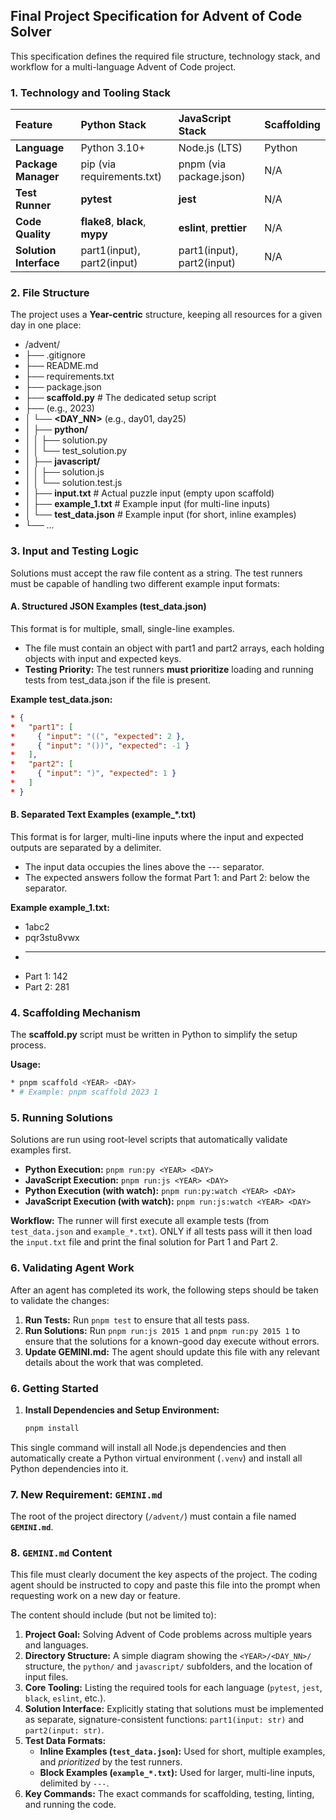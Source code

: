 ## Final Project Specification for Advent of Code Solver

This specification defines the required file structure, technology stack, and workflow for a multi-language Advent of Code project.

### 1. Technology and Tooling Stack

| Feature                | Python Stack                    | JavaScript Stack           | Scaffolding |
| :--------------------- | :------------------------------ | :------------------------- | :---------- |
| **Language**           | Python 3.10+                    | Node.js (LTS)              | Python      |
| **Package Manager**    | pip (via requirements.txt)      | pnpm (via package.json)    | N/A         |
| **Test Runner**        | **pytest**                      | **jest**                   | N/A         |
| **Code Quality**       | **flake8**, **black**, **mypy** | **eslint**, **prettier**   | N/A         |
| **Solution Interface** | part1(input), part2(input)      | part1(input), part2(input) | N/A         |

### 2. File Structure

The project uses a **Year-centric** structure, keeping all resources for a given day in one place:

- /advent/
- ├── .gitignore
- ├── README.md
- ├── requirements.txt
- ├── package.json
- ├── **scaffold.py** # The dedicated setup script
- ├── **<YEAR>** (e.g., 2023)
- │ └── **<DAY_NN>** (e.g., day01, day25)
- │ ├── **python/**
- │ │ ├── solution.py
- │ │ └── test_solution.py
- │ ├── **javascript/**
- │ │ ├── solution.js
- │ │ └── solution.test.js
- │ ├── **input.txt** # Actual puzzle input (empty upon scaffold)
- │ ├── **example_1.txt** # Example input (for multi-line inputs)
- │ └── **test_data.json** # Example input (for short, inline examples)
- └── ...

### 3. Input and Testing Logic

Solutions must accept the raw file content as a string. The test runners must be capable of handling two different example input formats:

#### A. Structured JSON Examples (test_data.json)

This format is for multiple, small, single-line examples.

- The file must contain an object with part1 and part2 arrays, each holding objects with input and expected keys.
- **Testing Priority:** The test runners **must prioritize** loading and running tests from test_data.json if the file is present.

**Example test_data.json:**

```json
* {
*   "part1": [
*     { "input": "((", "expected": 2 },
*     { "input": "())", "expected": -1 }
*   ],
*   "part2": [
*     { "input": ")", "expected": 1 }
*   ]
* }
```

#### B. Separated Text Examples (example\_\*.txt)

This format is for larger, multi-line inputs where the input and expected outputs are separated by a delimiter.

- The input data occupies the lines above the --- separator.
- The expected answers follow the format Part 1: <answer> and Part 2: <answer> below the separator.

**Example example_1.txt:**

- 1abc2
- pqr3stu8vwx
- ***
- Part 1: 142
- Part 2: 281

### 4. Scaffolding Mechanism

The **scaffold.py** script must be written in Python to simplify the setup process.

**Usage:**

```bash
* pnpm scaffold <YEAR> <DAY>
* # Example: pnpm scaffold 2023 1
```

### 5. Running Solutions

Solutions are run using root-level scripts that automatically validate examples first.

- **Python Execution:** `pnpm run:py <YEAR> <DAY>`
- **JavaScript Execution:** `pnpm run:js <YEAR> <DAY>`
- **Python Execution (with watch):** `pnpm run:py:watch <YEAR> <DAY>`
- **JavaScript Execution (with watch):** `pnpm run:js:watch <YEAR> <DAY>`

**Workflow:** The runner will first execute all example tests (from `test_data.json` and `example_*.txt`). ONLY if all tests pass will it then load the `input.txt` file and print the final solution for Part 1 and Part 2.

### 6. Validating Agent Work

After an agent has completed its work, the following steps should be taken to validate the changes:

1.  **Run Tests:** Run `pnpm test` to ensure that all tests pass.
2.  **Run Solutions:** Run `pnpm run:js 2015 1` and `pnpm run:py 2015 1` to ensure that the solutions for a known-good day execute without errors.
3.  **Update GEMINI.md:** The agent should update this file with any relevant details about the work that was completed.

### 6. Getting Started

1.  **Install Dependencies and Setup Environment:**
    ```bash
    pnpm install
    ```

This single command will install all Node.js dependencies and then automatically create a Python virtual environment (`.venv`) and install all Python dependencies into it.

### 7. New Requirement: `GEMINI.md`

The root of the project directory (`/advent/`) must contain a file named **`GEMINI.md`**.

### 8. `GEMINI.md` Content

This file must clearly document the key aspects of the project. The coding agent should be instructed to copy and paste this file into the prompt when requesting work on a new day or feature.

The content should include (but not be limited to):

1.  **Project Goal:** Solving Advent of Code problems across multiple years and languages.
2.  **Directory Structure:** A simple diagram showing the `<YEAR>/<DAY_NN>/` structure, the `python/` and `javascript/` subfolders, and the location of input files.
3.  **Core Tooling:** Listing the required tools for each language (`pytest`, `jest`, `black`, `eslint`, etc.).
4.  **Solution Interface:** Explicitly stating that solutions must be implemented as separate, signature-consistent functions: `part1(input: str)` and `part2(input: str)`.
5.  **Test Data Formats:**
    - **Inline Examples (`test_data.json`):** Used for short, multiple examples, and _prioritized_ by the test runners.
    - **Block Examples (`example_*.txt`):** Used for larger, multi-line inputs, delimited by `---`.
6.  **Key Commands:** The exact commands for scaffolding, testing, linting, and running the code.
